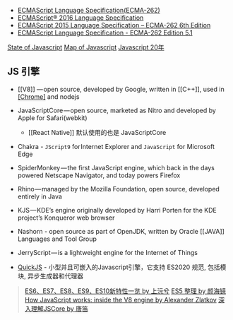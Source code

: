 - [ECMAScript Language Specification(ECMA-262)](http://www.ecma-international.org/ecma-262/)
- [ECMAScript® 2016 Language Specification](http://www.ecma-international.org/ecma-262/7.0/index.html)
- [ECMAScript 2015 Language Specification – ECMA-262 6th Edition](http://www.ecma-international.org/ecma-262/6.0/)
- [ECMAScript Language Specification - ECMA-262 Edition 5.1](http://www.ecma-international.org/ecma-262/5.1/)


[State of Javascript](https://stateofjs.com/)
[Map of Javascript](https://github.com/mechaniac/Map-of-Javascript)
[Javascript 20年](https://github.com/doodlewind/jshistory-cn)
## JS 引擎
- [[V8]] — open source, developed by Google, written in [[C++]], used in [[Chrome]](blink) and nodejs
- JavaScriptCore — open source, marketed as Nitro and developed by Apple for Safari(webkit)
   - [[React Native]] 默认使用的也是 JavaScriptCore
- Chakra - `JScript9` for Internet Explorer and `JavaScript` for Microsoft Edge
- SpiderMonkey — the first JavaScript engine, which back in the days powered Netscape Navigator, and today powers Firefox

- Rhino — managed by the Mozilla Foundation, open source, developed entirely in Java
- KJS — KDE’s engine originally developed by Harri Porten for the KDE project’s Konqueror web browser
- Nashorn - open source as part of OpenJDK, written by Oracle [[JAVA]] Languages and Tool Group
- JerryScript — is a lightweight engine for the Internet of Things
- [QuickJS](https://github.com/quickjs-zh/QuickJS) - 小型并且可嵌入的Javascript引擎，它支持 ES2020 规范, 包括模块, 异步生成器和代理器

> [ES6、ES7、ES8、ES9、ES10新特性一览 by 上沅兮](https://juejin.im/post/5ca2e1935188254416288eb2)
> [ES5 整理 by 颜海镜](http://yanhaijing.com/es5/#about)
> [How JavaScript works: inside the V8 engine by Alexander Zlatkov](https://blog.sessionstack.com/how-javascript-works-inside-the-v8-engine-5-tips-on-how-to-write-optimized-code-ac089e62b12e)
> [深入理解JSCore by 唐笛](https://tech.meituan.com/2018/08/23/deep-understanding-of-jscore.html)